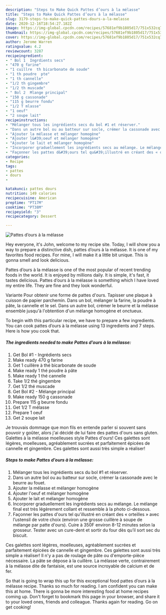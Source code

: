 ```yaml
---
description: "Steps to Make Quick Pattes d’ours à la mélasse"
title: "Steps to Make Quick Pattes d’ours à la mélasse"
slug: 3179-steps-to-make-quick-pattes-dours-a-la-melasse
date: 2020-12-16T18:54:27.182Z
image: https://img-global.cpcdn.com/recipes/57681ef9b1805d17/751x532cq70/pattes-dours-a-la-melasse-photo-principale-de-la-recette.jpg
thumbnail: https://img-global.cpcdn.com/recipes/57681ef9b1805d17/751x532cq70/pattes-dours-a-la-melasse-photo-principale-de-la-recette.jpg
cover: https://img-global.cpcdn.com/recipes/57681ef9b1805d17/751x532cq70/pattes-dours-a-la-melasse-photo-principale-de-la-recette.jpg
author: Jerome Warren
ratingvalue: 4.2
reviewcount: 3287
recipeingredient:
- " Bol 1  Ingrdients secs"
- "470 g farine"
- "1 cuillre  th bicarbonate de soude"
- "1 th poudre  pte"
- "1 th cannelle"
- "1/2 th gingembre"
- "1/2 th muscade"
- " Bol 2  Mlange principal"
- "150 g cassonade"
- "115 g beurre fondu"
- "1/2 T mlasse"
- "1 oeuf"
- "2 soupe lait"
recipeinstructions:
- "Mélanger tous les ingrédients secs du bol #1 et réserver."
- "Dans un autre bol ou au batteur sur socle, crémer la cassonade avec le beurre au fouet."
- "Ajouter la mélasse et mélanger homogène"
- "Ajouter l&#39;oeuf et mélanger homogène"
- "Ajouter le lait et mélanger homogène"
- "Incorporer graduellement les ingrédients secs au mélange. Le mélange final est très légèrement collant et ressemble à la photo ci-dessous."
- "Façonner les pattes d&#39;ours tel qu&#39;illustré en créant des « orteilles » avec l’ustensil de votre choix (environ une grosse cuillère à soupe de mélange par patte d&#39;ours). Cuire à 350F environ 8-12 minutes selon la grosseur. Tester avec un cure-dent et sortir du four dès qu’il sort sec du biscuit."
categories:
- Recipe
tags:
- pattes
- dours
- 

katakunci: pattes dours  
nutrition: 149 calories
recipecuisine: American
preptime: "PT17M"
cooktime: "PT38M"
recipeyield: "3"
recipecategory: Dessert

---
```



![Pattes d’ours à la mélasse](https://img-global.cpcdn.com/recipes/57681ef9b1805d17/751x532cq70/pattes-dours-a-la-melasse-photo-principale-de-la-recette.jpg)

Hey everyone, it's John, welcome to my recipe site. Today, I will show you a way to prepare a distinctive dish, pattes d’ours à la mélasse. It is one of my favorites food recipes. For mine, I will make it a little bit unique. This is gonna smell and look delicious.

Pattes d’ours à la mélasse is one of the most popular of recent trending foods in the world. It is enjoyed by millions daily. It is simple, it's fast, it tastes delicious. Pattes d’ours à la mélasse is something which I have loved my entire life. They are fine and they look wonderful.

Variante Pour obtenir une forme de pattes d&#39;ours. Tapisser une plaque à cuisson de papier parchemin. Dans un bol, mélanger la farine, la poudre à pâte, la cannelle et le sel. Dans un autre bol, crémer le beurre et la mélasse ensemble jusqu&#39;à l&#39;obtention d&#39;un mélange homogène et onctueux.


To begin with this particular recipe, we have to prepare a few ingredients. You can cook pattes d’ours à la mélasse using 13 ingredients and 7 steps. Here is how you cook that.

<!--inarticleads1-->

##### The ingredients needed to make Pattes d’ours à la mélasse:

1. Get  Bol #1 - Ingrédients secs
1. Make ready 470 g farine
1. Get 1 cuillère à thé bicarbonate de soude
1. Make ready 1 thé poudre à pâte
1. Make ready 1 thé cannelle
1. Take 1/2 thé gingembre
1. Get 1/2 thé muscade
1. Get  Bol #2 - Mélange principal
1. Make ready 150 g cassonade
1. Prepare 115 g beurre fondu
1. Get 1/2 T mélasse
1. Prepare 1 oeuf
1. Get 2 soupe lait


Je trouvais dommage que mon fils en entende parler si souvent sans pouvoir y goûter, alors j&#39;ai décidé de lui faire des pattes d&#39;ours sans gluten. Galettes à la mélasse moelleuses style Pattes d&#39;ours! Ces galettes sont légères, moelleuses, agréablement sucrées et parfaitement épicées de cannelle et gingembre. Ces galettes sont aussi très simple a réaliser! 

<!--inarticleads2-->

##### Steps to make Pattes d’ours à la mélasse:

1. Mélanger tous les ingrédients secs du bol #1 et réserver.
1. Dans un autre bol ou au batteur sur socle, crémer la cassonade avec le beurre au fouet.
1. Ajouter la mélasse et mélanger homogène
1. Ajouter l&#39;oeuf et mélanger homogène
1. Ajouter le lait et mélanger homogène
1. Incorporer graduellement les ingrédients secs au mélange. Le mélange final est très légèrement collant et ressemble à la photo ci-dessous.
1. Façonner les pattes d&#39;ours tel qu&#39;illustré en créant des « orteilles » avec l’ustensil de votre choix (environ une grosse cuillère à soupe de mélange par patte d&#39;ours). Cuire à 350F environ 8-12 minutes selon la grosseur. Tester avec un cure-dent et sortir du four dès qu’il sort sec du biscuit.


Ces galettes sont légères, moelleuses, agréablement sucrées et parfaitement épicées de cannelle et gingembre. Ces galettes sont aussi très simple a réaliser! Il n&#39;y a pas de roulage de pâte ou d&#39;emporte-pièce nécessaire. La pâte se dépose à la cuillère. La mélasse verte, contrairement à la mélasse dite de fantaisie, est une source incroyable de calcium et de fer. 

So that is going to wrap this up for this exceptional food pattes d’ours à la mélasse recipe. Thanks so much for reading. I am confident you can make this at home. There is gonna be more interesting food at home recipes coming up. Don't forget to bookmark this page in your browser, and share it to your loved ones, friends and colleague. Thanks again for reading. Go on get cooking!
